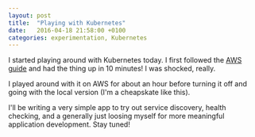 ```yaml
---
layout: post
title:  "Playing with Kubernetes"
date:   2016-04-18 21:58:00 +0100
categories: experimentation, Kubernetes
---
```


I started playing around with Kubernetes today. I first followed the [AWS guide](http://kubernetes.io/docs/getting-started-guides/aws/) and had the thing up in 10 minutes! I was shocked, really. 

I played around with it on AWS for about an hour before turning it off and going with the local version (I'm a cheapskate like this). 

I'll be writing a very simple app to try out service discovery, health checking, and a generally just loosing myself for more meaningful application development. Stay tuned!
